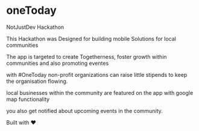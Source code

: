# oneToday
NotJustDev Hackathon 

This Hackathon was Designed for building mobile Solutions for local communities

The app is targeted to create Togetherness, foster growth within communities and also promoting eventes 

with #OneToday non-profit organizations can raise little stipends to keep the organisation flowing.

local businesses within the community are featured on the app with google map functionality

you also get notified about upcoming events in the community.

Built with ❤️ 
